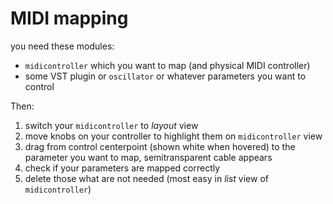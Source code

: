 # MIDI mapping

you need these modules:

- `midicontroller` which you want to map (and physical MIDI controller)
- some VST plugin or `oscillator` or whatever parameters you want to control

Then:

1) switch your `midicontroller` to *layout* view
2) move knobs on your controller to highlight them on `midicontroller` view
3) drag from control centerpoint (shown white when hovered) to the parameter you want to map, semitransparent cable appears
4) check if your parameters are mapped correctly
5) delete those what are not needed (most easy in *list* view of `midicontroller`)

